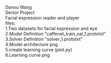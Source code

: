Danxu Wang  
Senior Project  
Facial expression reader and player  
files:  
1.Two datasets for facial expression and eye  
2.Model Definition "caffenet_train_val_1.prototxt"  
3.Solver Definition "solver_1.prototxt"  
4.Model architecture png  
5.create learning curve (plot.py)  
6.Learning curve png  

